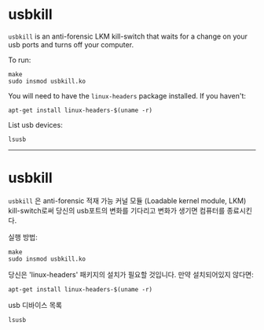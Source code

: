# usbkill 
`usbkill` is an anti-forensic LKM kill-switch that waits for a change on your usb ports and turns off your computer.

To run:

```shell
make
sudo insmod usbkill.ko
```

You will need to have the `linux-headers` package installed. If you haven't:


```shell
apt-get install linux-headers-$(uname -r)
```

List usb devices:

```shell
lsusb
```

---------------------------------------------------------------------------------------------------------------------------------------

# usbkill 
`usbkill` 은 anti-forensic 적재 가능 커널 모듈 (Loadable kernel module, LKM) kill-switch로써 당신의 usb포트의 변화를 기다리고 변화가 생기면 컴퓨터를 종료시킨다.

실행 방법:

```shell
make
sudo insmod usbkill.ko
```

당신은 'linux-headers' 패키지의 설치가 필요할 것입니다. 만약 설치되어있지 않다면:

```shell
apt-get install linux-headers-$(uname -r)
```

usb 디바이스 목록

```shell
lsusb
```
